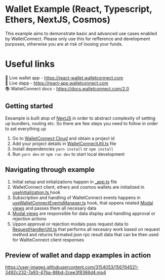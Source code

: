 # Wallet Example (React, Typescript, Ethers, NextJS, Cosmos)

This example aims to demonstrate basic and advanced use cases enabled by WalletConnect. Please only use this for refference and development purposes, otherwise you are at risk of loosing your funds.

# Useful links

🔗 Live wallet app - https://react-wallet.walletconnect.com <br />
🔗 Live dapp - https://react-app.walletconnect.com <br />
📚 WalletConnect docs - https://docs.walletconnect.com/2.0

## Getting started

Eexample is built atop of [NextJS](https://nextjs.org/) in order to abstract complexity of setting up bundlers, routing etc. So there are few steps you need to follow in order to set everything up

1. Go to [WalletConnect Cloud](https://cloud.walletconnect.com/sign-in) and obtain a project id
2. Add your project details in [WalletConnectUtil.ts](https://github.com/WalletConnect/web-examples/blob/main/wallets/react-wallet-v2/src/utils/WalletConnectUtil.ts) file
3. Install dependencies `yarn install` or `npm install`
4. Run `yarn dev` or `npm run dev` to start local development

## Navigating through example

1. Initial setup and initializations happen in [_app.ts](https://github.com/WalletConnect/web-examples/blob/main/wallets/react-wallet-v2/src/pages/_app.tsx) file
2. WalletConnect client, ethers and cosmos wallets are initialized in [useInitialization.ts ](https://github.com/WalletConnect/web-examples/blob/main/wallets/react-wallet-v2/src/hooks/useInitialization.ts) hook
3. Subscription and handling of WalletConnect events happens in [useWalletConnectEventsManager.ts](https://github.com/WalletConnect/web-examples/blob/main/wallets/react-wallet-v2/src/hooks/useWalletConnectEventsManager.ts) hook, that oppens related [Modal views](https://github.com/WalletConnect/web-examples/tree/main/wallets/react-wallet-v2/src/views) and passes them all necesary data
4. [Modal views](https://github.com/WalletConnect/web-examples/tree/main/wallets/react-wallet-v2/src/views) are responsible for data display and handling approval or rejection actions
5. Uppon approval or rejection modals pass request data to [RequestHandlerUtil.ts](https://github.com/WalletConnect/web-examples/blob/main/wallets/react-wallet-v2/src/utils/RequestHandlerUtil.ts) that performs all necesary work based on request method and returns formated json rpc result data that can be then used for WallteConnect client responses

## Preview of wallet and dapp examples in action

https://user-images.githubusercontent.com/3154053/156764521-3492c232-7a93-47ba-88bd-2cee3f8366d4.mp4
